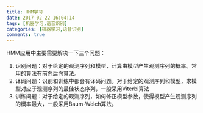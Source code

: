 ```yaml
---
title: HMM学习
date: 2017-02-22 16:04:14
tags: [机器学习,语音识别]
categories: [机器学习,语音识别]
comments: true
---
```

HMM应用中主要需要解决一下三个问题：
1. 识别问题：对于给定的观测序列和模型，计算由模型产生观测序列的概率。常用的算法有前向后向算法。
1. 译码问题：识别和训练中都会有译码问题。对于给定的观测序列和模型，求模型对应于观测序列的最佳状态序列，一般采用Viterbi算法
1. 训练问题：对于给定的观测序列，如何修正模型参数，使得模型产生观测序列的概率最大，一般采用Baum-Welch算法。